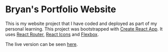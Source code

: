 # Bryan's Portfolio Website

This is my website project that I have coded and deployed as part of my personal learning. This project was bootstrapped with [Create React App](https://github.com/facebook/create-react-app). It uses [React Router](https://reactrouter.com/en/main), [React Icons](https://react-icons.github.io/react-icons) and [Flexbox](https://developer.mozilla.org/en-US/docs/Learn/CSS/CSS_layout/Flexbox). 

The live version can be seen [here](https://www.bryanobana.com).



 
